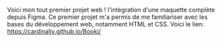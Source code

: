 Voici mon tout premier projet web ! l'intégration d'une maquette complète depuis Figma. Ce premier projet m'a permis de me familiariser avec les bases du développement web, notamment HTML et CSS.
Voici le lien: https://cardinaljv.github.io/Booki/
